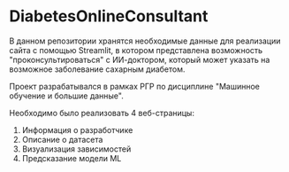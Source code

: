 # DiabetesOnlineConsultant
В данном репозитории хранятся необходимые данные для реализации сайта c помощью Streamlit, в котором представлена возможность "проконсультироваться" с ИИ-доктором, который может указать на возможное заболевание сахарным диабетом.

Проект разрабатывался в рамках РГР по дисциплине "Машинное обучение и большие данные".

Необходимо было реализовать 4 веб-страницы:

1. Информация о разработчике
2. Описание о датасета
3. Визуализация зависимостей
4. Предсказание модели ML


